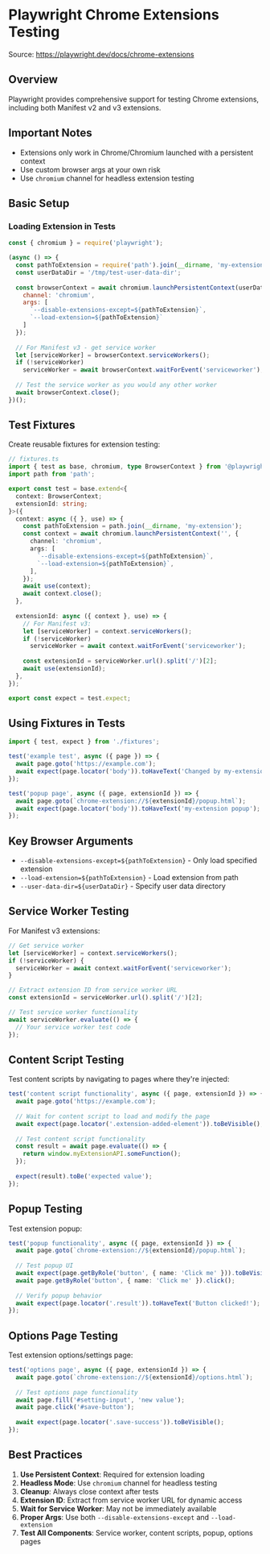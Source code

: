 # Playwright Chrome Extensions Testing

Source: https://playwright.dev/docs/chrome-extensions

## Overview

Playwright provides comprehensive support for testing Chrome extensions, including both Manifest v2 and v3 extensions.

## Important Notes

- Extensions only work in Chrome/Chromium launched with a persistent context
- Use custom browser args at your own risk
- Use `chromium` channel for headless extension testing

## Basic Setup

### Loading Extension in Tests

```javascript
const { chromium } = require('playwright');

(async () => {
  const pathToExtension = require('path').join(__dirname, 'my-extension');
  const userDataDir = '/tmp/test-user-data-dir';
  
  const browserContext = await chromium.launchPersistentContext(userDataDir, {
    channel: 'chromium',
    args: [
      `--disable-extensions-except=${pathToExtension}`,
      `--load-extension=${pathToExtension}`
    ]
  });
  
  // For Manifest v3 - get service worker
  let [serviceWorker] = browserContext.serviceWorkers();
  if (!serviceWorker)
    serviceWorker = await browserContext.waitForEvent('serviceworker');
  
  // Test the service worker as you would any other worker
  await browserContext.close();
})();
```

## Test Fixtures

Create reusable fixtures for extension testing:

```typescript
// fixtures.ts
import { test as base, chromium, type BrowserContext } from '@playwright/test';
import path from 'path';

export const test = base.extend<{
  context: BrowserContext;
  extensionId: string;
}>({
  context: async ({ }, use) => {
    const pathToExtension = path.join(__dirname, 'my-extension');
    const context = await chromium.launchPersistentContext('', {
      channel: 'chromium',
      args: [
        `--disable-extensions-except=${pathToExtension}`,
        `--load-extension=${pathToExtension}`,
      ],
    });
    await use(context);
    await context.close();
  },
  
  extensionId: async ({ context }, use) => {
    // For Manifest v3:
    let [serviceWorker] = context.serviceWorkers();
    if (!serviceWorker)
      serviceWorker = await context.waitForEvent('serviceworker');
    
    const extensionId = serviceWorker.url().split('/')[2];
    await use(extensionId);
  },
});

export const expect = test.expect;
```

## Using Fixtures in Tests

```typescript
import { test, expect } from './fixtures';

test('example test', async ({ page }) => {
  await page.goto('https://example.com');
  await expect(page.locator('body')).toHaveText('Changed by my-extension');
});

test('popup page', async ({ page, extensionId }) => {
  await page.goto(`chrome-extension://${extensionId}/popup.html`);
  await expect(page.locator('body')).toHaveText('my-extension popup');
});
```

## Key Browser Arguments

- `--disable-extensions-except=${pathToExtension}` - Only load specified extension
- `--load-extension=${pathToExtension}` - Load extension from path
- `--user-data-dir=${userDataDir}` - Specify user data directory

## Service Worker Testing

For Manifest v3 extensions:

```typescript
// Get service worker
let [serviceWorker] = context.serviceWorkers();
if (!serviceWorker) {
  serviceWorker = await context.waitForEvent('serviceworker');
}

// Extract extension ID from service worker URL
const extensionId = serviceWorker.url().split('/')[2];

// Test service worker functionality
await serviceWorker.evaluate(() => {
  // Your service worker test code
});
```

## Content Script Testing

Test content scripts by navigating to pages where they're injected:

```typescript
test('content script functionality', async ({ page, extensionId }) => {
  await page.goto('https://example.com');
  
  // Wait for content script to load and modify the page
  await expect(page.locator('.extension-added-element')).toBeVisible();
  
  // Test content script functionality
  const result = await page.evaluate(() => {
    return window.myExtensionAPI.someFunction();
  });
  
  expect(result).toBe('expected value');
});
```

## Popup Testing

Test extension popup:

```typescript
test('popup functionality', async ({ page, extensionId }) => {
  await page.goto(`chrome-extension://${extensionId}/popup.html`);
  
  // Test popup UI
  await expect(page.getByRole('button', { name: 'Click me' })).toBeVisible();
  await page.getByRole('button', { name: 'Click me' }).click();
  
  // Verify popup behavior
  await expect(page.locator('.result')).toHaveText('Button clicked!');
});
```

## Options Page Testing

Test extension options/settings page:

```typescript
test('options page', async ({ page, extensionId }) => {
  await page.goto(`chrome-extension://${extensionId}/options.html`);
  
  // Test options page functionality
  await page.fill('#setting-input', 'new value');
  await page.click('#save-button');
  
  await expect(page.locator('.save-success')).toBeVisible();
});
```

## Best Practices

1. **Use Persistent Context**: Required for extension loading
2. **Headless Mode**: Use `chromium` channel for headless testing
3. **Cleanup**: Always close context after tests
4. **Extension ID**: Extract from service worker URL for dynamic access
5. **Wait for Service Worker**: May not be immediately available
6. **Proper Args**: Use both `--disable-extensions-except` and `--load-extension`
7. **Test All Components**: Service worker, content scripts, popup, options pages
